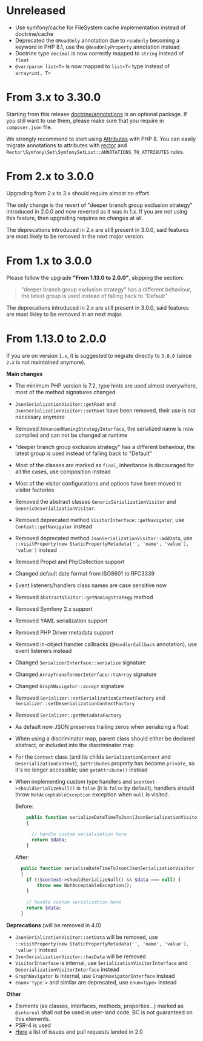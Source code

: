 Unreleased
==========

- Use symfony/cache for FileSystem cache implementation instead of doctrine/cache
- Deprecated the `@ReadOnly` annotation due to `readonly` becoming a keyword in PHP 8.1, use the `@ReadOnlyProperty` annotation instead
- Doctrine type `decimal` is now correctly mapped to `string` instead of `float`
- `@var/param list<T>` is now mapped to `list<T>` type instead of `array<int, T>`

From 3.x to 3.30.0
==================

Starting from this release [doctrine/annotations](https://github.com/doctrine/annotations) is an optional package. 
If you still want to use them, please make sure that you require in `composer.json` file.

We strongly recommend to start using [Attributes](https://www.php.net/manual/en/language.attributes.overview.php) with PHP 8. 
You can easily migrate annotations to attributes with [rector](https://github.com/rectorphp/rector) and `Rector\Symfony\Set\SymfonySetList::ANNOTATIONS_TO_ATTRIBUTES` rules.  

From 2.x to 3.0.0
=================

Upgrading from 2.x to 3.x should require almost no effort.

The only change is the revert of "deeper branch group exclusion strategy" introduced in 2.0.0 and now reverted as it
was in 1.x. If you are not using this feature, then upgrading requires no changes at all.

The deprecations introduced in 2.x are still present in 3.0.0, said features are most likely to be removed in the next major version. 

From 1.x to 3.0.0
=================

Please follow the upgrade **"From 1.13.0 to 2.0.0"**, skipping the section:

> "deeper branch group exclusion strategy" has a different behaviour, the latest group is used instead of falling back to "Default"

The deprecations introduced in 2.x are still present in 3.0.0, said features are most likley to be removed in an next major.

From 1.13.0 to 2.0.0
====================

If you are on version `1.x`, it is suggested to migrate directly to `3.0.0` (since `2.x` is not maintained anymore).

**Main changes**

- The minimum PHP version is 7.2, type hints are used almost everywhere, most of the method signatures changed
- `JsonSerializationVisitor::getRoot` and `JsonSerializationVisitor::setRoot` have been removed, their
  use is not necessary anymore
- Removed `AdvancedNamingStrategyInterface`, the serialized name is now compiled and can not be changed at runtime
- "deeper branch group exclusion strategy" has a different behaviour, the latest group is used instead of falling back 
  to "Default" 
- Most of the classes are marked as `final`, inheritance is discouraged for all the cases, use composition instead
- Most of the visitor configurations and options have been moved to visitor factories
- Removed the abstract classes `GenericSerializationVisitor` and `GenericDeserializationVisitor`.
- Removed deprecated method `VisitorInterface::getNavigator`, use `Context::getNavigator` instead
- Removed deprecated method `JsonSerializationVisitor::addData`, 
  use `::visitProperty(new StaticPropertyMetadata('', 'name', 'value'), 'value')` instead
- Removed Propel and PhpCollection support
- Changed default date format from ISO8601 to RFC3339  
- Event listeners/handlers class names are case sensitive now
- Removed `AbstractVisitor::getNamingStrategy` method
- Removed Symfony 2.x support
- Removed YAML serialization support
- Removed PHP Driver metadata support
- Removed in-object handler callbacks (`@HandlerCallback` annotation), use event listeners instead
- Changed `SerializerInterface::serialize`  signature
- Changed `ArrayTransformerInterface::toArray` signature
- Changed `GraphNavigator::accept` signature
- Removed `Serializer::setSerializationContextFactory` and `Serializer::setDeserializationContextFactory`
- Removed `Serializer::getMetadataFactory` 
- As default now JSON preserves trailing zeros when serializing a float
- When using a discriminator map, parent class should either be declared abstract, or included into the discriminator
  map
- For the `Context` class (and its childs `SerializationContext` and `DeserializationContext`), `$attributes` property has become `private`, so it's no longer accessible; use `getAttribute()` instead
- When implementing custom type handlers and `$context->shouldSerializeNull()` is `false` (it is `false` by default),
  handlers should throw `NotAcceptableException` exception when `null` is visited.
  
  Before:
  ```php
      public function serializeDateTimeToJson(JsonSerializationVisitor $visitor, $data, array $type, Context $context)
      {
        
        // handle custom serialization here
        return $data;
      }
  ```
  
  After:  
  ```php
    public function serializeDateTimeToJson(JsonSerializationVisitor $visitor, $data, array $type, Context $context)
    {
      if (!$context->shouldSerializeNull() && $data === null) {
          throw new NotAcceptableException();
      }
      
      // handle custom serialization here
      return $data;
    }
  ```
   
   

**Deprecations** (will be removed in 4.0)

- `JsonSerializationVisitor::setData` will be removed, 
  use `::visitProperty(new StaticPropertyMetadata('', 'name', 'value'), 'value')` instead 
- `JsonSerializationVisitor::hasData` will be removed 
- `VisitorInterface` is internal, use `SerializationVisitorInterface` and `DeserializationVisitorInterface` instead
- `GraphNavigator` is internal, use `GraphNavigatorInterface` instead
- `enum<'Type'>` and similar are deprecated, use `enum<Type>` instead

**Other**
- Elements (as classes, interfaces, methods, properties...)
  marked as `@internal` shall not be used in user-land code. BC is not guaranteed on this elements.
- PSR-4 is used  
- [Here](https://github.com/schmittjoh/serializer/milestone/3) a list of issues and pull requests landed in 2.0
